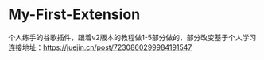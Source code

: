 # My-First-Extension
个人练手的谷歌插件，跟着v2版本的教程做1-5部分做的，部分改变基于个人学习
连接地址：https://juejin.cn/post/7230860299984191547
